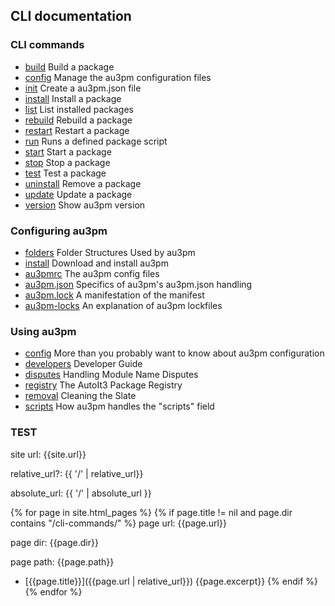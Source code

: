 ## CLI documentation

### CLI commands

* [build](build.md) Build a package
* [config](config.md) Manage the au3pm configuration files
* [init](init.md) Create a au3pm.json file
* [install](install.md) Install a package
* [list](list.md) List installed packages
* [rebuild](rebuild.md) Rebuild a package
* [restart](restart.md) Restart a package
* [run](run.md) Runs a defined package script
* [start](start.md) Start a package
* [stop](stop.md) Stop a package
* [test](test.md) Test a package
* [uninstall](uninstall.md) Remove a package
* [update](update.md) Update a package
* [version](version.md) Show au3pm version

### Configuring au3pm

* [folders](folders.md) Folder Structures Used by au3pm
* [install](install.au3) Download and install au3pm
* [au3pmrc](au3pmrc.au3) The au3pm config files
* [au3pm.json](au3pm.json.md) Specifics of au3pm's au3pm.json handling
* [au3pm.lock](au3pm.lock.md) A manifestation of the manifest
* [au3pm-locks](au3pm-locks.md) An explanation of au3pm lockfiles

### Using au3pm

* [config](config.md) More than you probably want to know about au3pm configuration
* [developers](developers.md) Developer Guide
* [disputes](disputes.md) Handling Module Name Disputes
* [registry](registry.md) The AutoIt3 Package Registry
* [removal](removal.md) Cleaning the Slate
* [scripts](scripts.md) How au3pm handles the "scripts" field

### TEST

site url: {{site.url}}

relative_url?: {{ '/' | relative_url}}

absolute_url: {{ '/' | absolute_url }}

{% for page in site.html_pages %}
  {% if page.title != nil and page.dir contains "/cli-commands/" %}
page url: {{page.url}}

page dir: {{page.dir}}

page path: {{page.path}}

* [{{page.title}}]({{page.url | relative_url}}) {{page.excerpt}}
  {% endif %}
{% endfor %}
